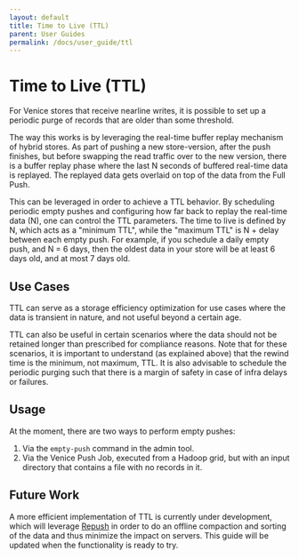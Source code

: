```yaml
---
layout: default
title: Time to Live (TTL)
parent: User Guides
permalink: /docs/user_guide/ttl
---
```


# Time to Live (TTL)
For Venice stores that receive nearline writes, it is possible to set up a periodic purge of records that are older than
some threshold.

The way this works is by leveraging the real-time buffer replay mechanism of hybrid stores. As part of pushing a new 
store-version, after the push finishes, but before swapping the read traffic over to the new version, there is a buffer
replay phase where the last N seconds of buffered real-time data is replayed. The replayed data gets overlaid on top of
the data from the Full Push.

This can be leveraged in order to achieve a TTL behavior. By scheduling periodic empty pushes and configuring how far 
back to replay the real-time data (N), one can control the TTL parameters. The time to live is defined by N, which acts 
as a "minimum TTL", while the "maximum TTL" is N + delay between each empty push. For example, if you schedule a daily 
empty push, and N = 6 days, then the oldest data in your store will be at least 6 days old, and at most 7 days old.

## Use Cases
TTL can serve as a storage efficiency optimization for use cases where the data is transient in nature, and not useful
beyond a certain age.

TTL can also be useful in certain scenarios where the data should not be retained longer than prescribed for compliance
reasons. Note that for these scenarios, it is important to understand (as explained above) that the rewind time is the 
minimum, not maximum, TTL. It is also advisable to schedule the periodic purging such that there is a margin of safety 
in case of infra delays or failures.

## Usage
At the moment, there are two ways to perform empty pushes:
1. Via the `empty-push` command in the admin tool.
2. Via the Venice Push Job, executed from a Hadoop grid, but with an input directory that contains a file with no 
   records in it.

## Future Work
A more efficient implementation of TTL is currently under development, which will leverage [Repush](../ops_guide/repush.md)
in order to do an offline compaction and sorting of the data and thus minimize the impact on servers. This guide will be
updated when the functionality is ready to try.
